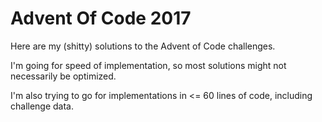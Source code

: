 Advent Of Code 2017
===================

Here are my (shitty) solutions to the Advent of Code challenges.

I'm going for speed of implementation, so most solutions might not necessarily be optimized.

I'm also trying to go for implementations in <= 60 lines of code, including challenge data. 